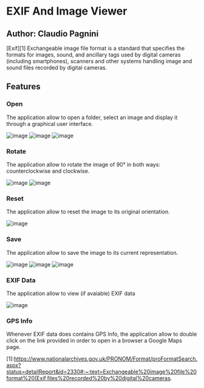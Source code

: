 # EXIF And Image Viewer

## Author: Claudio Pagnini

[Exif][1] 	Exchangeable image file format is a standard that specifies the formats for images, sound, and ancillary tags used by digital cameras (including smartphones), scanners and other systems handling image and sound files recorded by digital cameras.

## Features

### Open
The application allow to open a folder, select an image and display it through a graphical user interface.

![image](https://user-images.githubusercontent.com/78537430/235628560-7e6ee7de-141f-4891-bb04-06dd5f444972.png)
![image](https://user-images.githubusercontent.com/78537430/235628994-b9af1cbc-0526-45c5-a17d-73a8412d79d2.png)
![image](https://user-images.githubusercontent.com/78537430/235629137-658a11a5-08d8-4916-ab3f-e24bf5ed64c2.png)

### Rotate
The application allow to rotate the image of 90° in both ways: counterclockwise and clockwise.

![image](https://user-images.githubusercontent.com/78537430/235630684-8710ba0a-87f3-4caf-9e4a-5ee53568d88d.png)
![image](https://user-images.githubusercontent.com/78537430/235630827-3d6bca2c-d1cb-46ed-a722-39e111f4566c.png)

### Reset

The application allow to reset the image to its original orientation.

![image](https://user-images.githubusercontent.com/78537430/235631140-ddde2df6-f4e8-4874-901f-83e00e16d4fb.png)

### Save
The application allow to save the image to its current representation.

![image](https://user-images.githubusercontent.com/78537430/235631344-b346745f-d91f-4eaa-a9aa-fdd5ca046fa6.png)
![image](https://user-images.githubusercontent.com/78537430/235631944-2274e4c2-6932-4cb8-b226-0399afd8a338.png)
![image](https://user-images.githubusercontent.com/78537430/235632351-382bc12b-290f-406a-9508-44f6b9d1b2db.png)

### EXIF Data

The application allow to view (if avaiable) EXIF data

![image](https://user-images.githubusercontent.com/78537430/235632631-0a1d7818-1b83-4311-a89e-49a1102659eb.png)

### GPS Info

Whenever EXIF data does contains GPS Info, the application allow to double click on the link provided in order to open in a browser a Google Maps page.





[1]:https://www.nationalarchives.gov.uk/PRONOM/Format/proFormatSearch.aspx?status=detailReport&id=2330#:~:text=Exchangeable%20image%20file%20format%20(Exif,files%20recorded%20by%20digital%20cameras.
 
